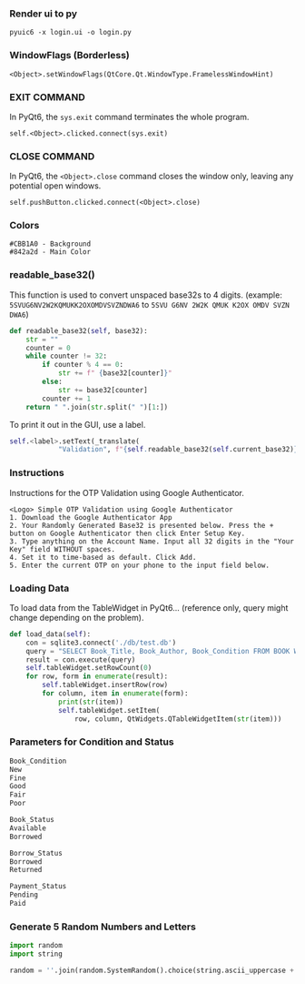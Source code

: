 ### Render ui to py
```
pyuic6 -x login.ui -o login.py
```
### WindowFlags (Borderless)
```
<Object>.setWindowFlags(QtCore.Qt.WindowType.FramelessWindowHint)
```
### EXIT COMMAND
In PyQt6, the `sys.exit` command terminates the whole program.
```
self.<Object>.clicked.connect(sys.exit)
```
### CLOSE COMMAND
In PyQt6, the `<Object>.close` command closes the window only, leaving any potential open windows.
```
self.pushButton.clicked.connect(<Object>.close)
```
### Colors
```
#CBB1A0 - Background
#842a2d - Main Color
```
### readable_base32()
This function is used to convert unspaced base32s to 4 digits. (example: `5SVUG6NV2W2KQMUKK2OXOMDVSVZNDWA6` to `5SVU G6NV 2W2K QMUK K2OX OMDV SVZN DWA6`)
```python
def readable_base32(self, base32):
    str = ""
    counter = 0
    while counter != 32:
        if counter % 4 == 0:
            str += f" {base32[counter]}"
        else:
            str += base32[counter]
        counter += 1
    return " ".join(str.split(" ")[1:])
```
To print it out in the GUI, use a label.
```py
self.<label>.setText(_translate(
            "Validation", f"{self.readable_base32(self.current_base32)}"))
```
### Instructions
Instructions for the OTP Validation using Google Authenticator.
```
<Logo> Simple OTP Validation using Google Authenticator
1. Download the Google Authenticator App
2. Your Randomly Generated Base32 is presented below. Press the + button on Google Authenticator then click Enter Setup Key.
3. Type anything on the Account Name. Input all 32 digits in the "Your Key" field WITHOUT spaces. 
4. Set it to time-based as default. Click Add.
5. Enter the current OTP on your phone to the input field below.
```
### Loading Data
To load data from the TableWidget in PyQt6... (reference only, query might change depending on the problem).
```py
def load_data(self):
    con = sqlite3.connect('./db/test.db')
    query = "SELECT Book_Title, Book_Author, Book_Condition FROM BOOK WHERE Book_Status = \"Available\";"
    result = con.execute(query)
    self.tableWidget.setRowCount(0)
    for row, form in enumerate(result):
        self.tableWidget.insertRow(row)
        for column, item in enumerate(form):
            print(str(item))
            self.tableWidget.setItem(
                row, column, QtWidgets.QTableWidgetItem(str(item)))
```
### Parameters for Condition and Status
```md
Book_Condition
New
Fine
Good
Fair
Poor

Book_Status
Available
Borrowed

Borrow_Status
Borrowed
Returned

Payment_Status
Pending
Paid
```
### Generate 5 Random Numbers and Letters
```py
import random
import string

random = ''.join(random.SystemRandom().choice(string.ascii_uppercase + string.digits) for _ in range(5))
```